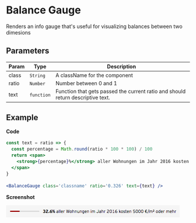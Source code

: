 # Balance Gauge

Renders an info gauge that's useful for visualizing balances between two dimesions

## Parameters

| Param | Type | Description |
| --- | --- | --- |
| class | `String` | A className for the component |
| ratio | <code>Number</code> | Number between 0 and 1 |
| text | <code>function</code> | Function that gets passed the current ratio and                          should return descriptive text. |

## Example

**Code**

```jsx
const text = ratio => {
  const percentage = Math.round(ratio * 100 * 100) / 100
  return <span>
    <strong>{percentage}%</strong> aller Wohnungen im Jahr 2016 kosten 5000 €/m² oder mehr
  </span>
}

<BalanceGauge class='classname' ratio='0.326' text={text} />
```

**Screenshot**

![](./example.png)